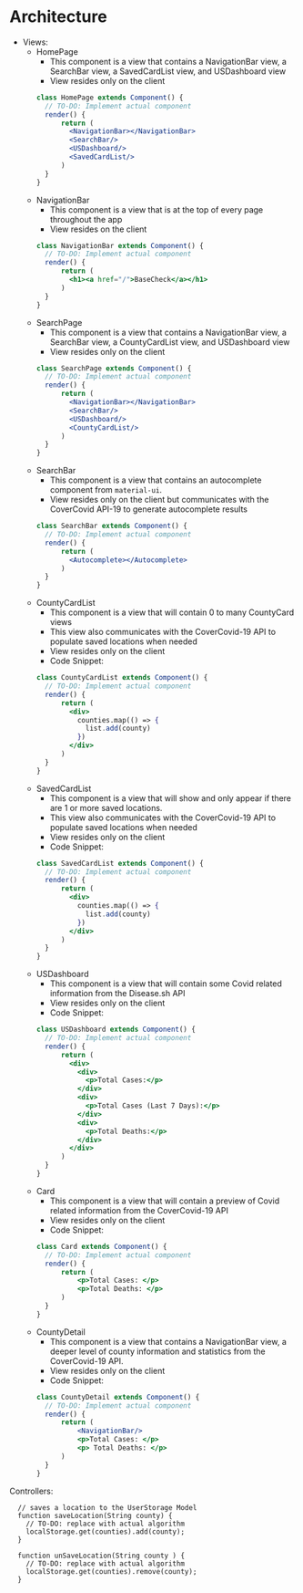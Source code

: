 # Architecture
- Views:
  - HomePage
    - This component is a view that contains a NavigationBar view, a SearchBar view, a SavedCardList view, and USDashboard view
    - View resides only on the client
    ```jsx
    class HomePage extends Component() {
      // TO-DO: Implement actual component
      render() {
          return (
            <NavigationBar></NavigationBar>
            <SearchBar/>
            <USDashboard/>
            <SavedCardList/>
          )
      }
    }
    ```
  - NavigationBar
    - This component is a view that is at the top of every page throughout the app
    - View resides on the client
    ```jsx
    class NavigationBar extends Component() {
      // TO-DO: Implement actual component
      render() {
          return (
            <h1><a href="/">BaseCheck</a></h1>
          )
      }
    }
    ```
  - SearchPage
    - This component is a view that contains a NavigationBar view, a SearchBar view, a CountyCardList view, and USDashboard view
    - View resides only on the client
    ```jsx
    class SearchPage extends Component() {
      // TO-DO: Implement actual component
      render() {
          return (
            <NavigationBar></NavigationBar>
            <SearchBar/>
            <USDashboard/>
            <CountyCardList/>
          )
      }
    }
    ```
  - SearchBar
    - This component is a view that contains an autocomplete component from `material-ui`.
    - View resides only on the client but communicates with the CoverCovid API-19 to generate autocomplete results
    ```jsx
    class SearchBar extends Component() {
      // TO-DO: Implement actual component
      render() {
          return (
            <Autocomplete></Autocomplete>
          )
      }
    }
    ```
  - CountyCardList
    - This component is a view that will contain 0 to many CountyCard views
    - This view also communicates with the CoverCovid-19 API to populate saved locations when needed
    - View resides only on the client
    - Code Snippet:
    ```jsx
    class CountyCardList extends Component() {
      // TO-DO: Implement actual component
      render() {
          return (
            <div>
              counties.map(() => {
                list.add(county)
              })
            </div>
          )
      }
    }
    ```
  - SavedCardList
    - This component is a view that will show and only appear if there are 1 or more saved locations.
    - This view also communicates with the CoverCovid-19 API to populate saved locations when needed
    - View resides only on the client
    - Code Snippet:
    ```jsx
    class SavedCardList extends Component() {
      // TO-DO: Implement actual component
      render() {
          return (
            <div>
              counties.map(() => {
                list.add(county)
              })
            </div>
          )
      }
    }
    ```
  - USDashboard
    - This component is a view that will contain some Covid related information from the Disease.sh API
    - View resides only on the client
    - Code Snippet:
    ```jsx
    class USDashboard extends Component() {
      // TO-DO: Implement actual component
      render() {
          return (
            <div>
              <div>
                <p>Total Cases:</p>
              </div>
              <div>
                <p>Total Cases (Last 7 Days):</p>
              </div>
              <div>
                <p>Total Deaths:</p>
              </div>
            </div>
          )
      }
    }
    ```
  - Card
    - This component is a view that will contain a preview of Covid related information from the CoverCovid-19 API
    - View resides only on the client
    - Code Snippet:
    ```jsx
    class Card extends Component() {
      // TO-DO: Implement actual component
      render() {
          return (
              <p>Total Cases: </p>
              <p>Total Deaths: </p>
          )
      }
    }
    ```
  - CountyDetail
    - This component is a view that contains a NavigationBar view, a deeper level of county information and statistics from the CoverCovid-19 API.
    - View resides only on the client
    - Code Snippet:
    ```jsx
    class CountyDetail extends Component() {
      // TO-DO: Implement actual component
      render() {
          return (
              <NavigationBar/>
              <p>Total Cases: </p>
              <p> Total Deaths: </p>
          )
      }
    }
    ```
    
Controllers:
  ```
    // saves a location to the UserStorage Model
    function saveLocation(String county) {
      // TO-DO: replace with actual algorithm
      localStorage.get(counties).add(county);
    }
      
    function unSaveLocation(String county ) {
      // TO-DO: replace with actual algorithm
      localStorage.get(counties).remove(county);
    }
  ```
